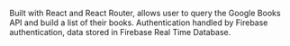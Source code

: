 Built with React and React Router, allows user to query the Google Books API and build a list of their books. Authentication handled by Firebase authentication, data stored in Firebase Real Time Database.
